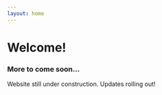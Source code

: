```yaml
---
layout: home
---
```


# Welcome!

### More to come soon...

Website still under construction. Updates rolling out!
